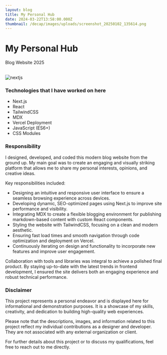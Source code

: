 ```yaml
---
layout: blog
title: My Personal Hub
date: 2024-03-22T13:58:00.000Z
thumbnail: /decap/images/uploads/screenshot_20250102_135614.png
---
```

# My Personal Hub

<i class="bx bxs-purchase-tag"></i> Blog Website <i class="bx bxs-time"></i> 2025<br>
<br>

![nextjs](/image-nextjs.png)

### Technologies that I have worked on here

- Next.js
- React
- TailwindCSS
- MDX
- Vercel Deployment
- JavaScript (ES6+)
- CSS Modules

### Responsibility

I designed, developed, and coded this modern blog website from the ground up. My main goal was to create an engaging and visually striking platform that allows me to share my personal interests, opinions, and creative ideas.

Key responsibilities included:

- Designing an intuitive and responsive user interface to ensure a seamless browsing experience across devices.
- Developing dynamic, SEO-optimized pages using Next.js to improve site performance and visibility.
- Integrating MDX to create a flexible blogging environment for publishing markdown-based content with custom React components.
- Styling the website with TailwindCSS, focusing on a clean and modern aesthetic.
- Ensuring fast load times and smooth navigation through code optimization and deployment on Vercel.
- Continuously iterating on design and functionality to incorporate new features and improve user engagement.

Collaboration with tools and libraries was integral to achieve a polished final product. By staying up-to-date with the latest trends in frontend development, I ensured the site delivers both an engaging experience and robust technical performance.

### Disclaimer

This project represents a personal endeavor and is displayed here for informational and demonstration purposes. It is a showcase of my skills, creativity, and dedication to building high-quality web experiences.

Please note that the descriptions, images, and information related to this project reflect my individual contributions as a designer and developer. They are not associated with any external organization or client.

For further details about this project or to discuss my qualifications, feel free to reach out to me directly.

